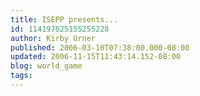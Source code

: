 ```yaml
---
title: ISEPP presents...
id: 114197625155255228
author: Kirby Urner
published: 2006-03-10T07:38:00.000-08:00
updated: 2006-11-15T11:43:14.152-08:00
blog: world_game
tags: 
---
```


